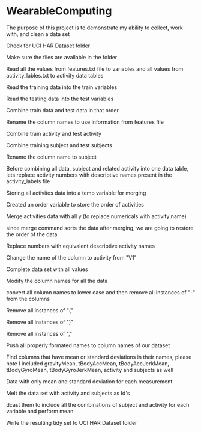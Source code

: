 WearableComputing
=================

The purpose of this project is to demonstrate my ability to collect, work with, and clean a data set

Check for UCI HAR Dataset folder

Make sure the files are available in the folder

Read all the values from features.txt file to variables and all values from activity_lables.txt to activity data tables

Read the training data into the train variables

Read the testing data into the test variables

Combine train data and test data in that order 

Rename the column names to use information from features file

Combine train activity and test activity

Combine training subject and test subjects

Rename the column name to subject

Before combining all data, subject and related activity into one data table, lets replace activity numbers
with descriptive names present in the activity_labels file

Storing all activites data into a temp variable for merging 

Created an order variable to store the order of activities 

Merge activities data with all y (to replace numericals with activity name)

since merge command sorts the data after merging, we are going to restore the order of the data

Replace numbers with equivalent descriptive activity names

Change the name of the column to activity from "V1"

Complete data set with all values

Modify the column names for all the data

convert all column names to lower case and then remove all instances of "-" from the columns

Remove all instances of "("

Remove all instances of ")"

Remove all instances of ","

Push all properly formated names to column names of our dataset

Find columns that have mean or standard deviations in their names, please note I included gravityMean, tBodyAccMean, tBodyAccJerkMean, tBodyGyroMean, tBodyGyroJerkMean, activity and subjects as well

Data with only mean and standard deviation for each measurement

Melt the data set with activity and subjects as Id's

dcast them to include all the combinations of subject and activity for each variable and perform mean

Write the resulting tidy set to UCI HAR Dataset folder

